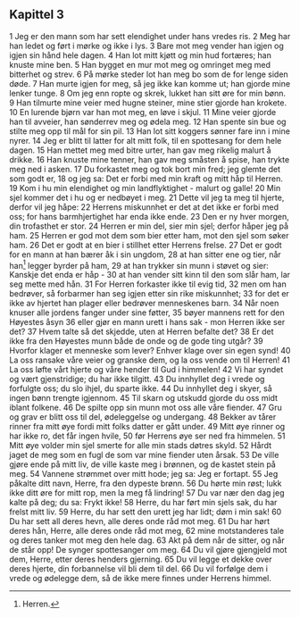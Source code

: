 ## Kapittel 3

1 Jeg er den mann som har sett elendighet under hans vredes ris.
2 Meg har han ledet og ført i mørke og ikke i lys.
3 Bare mot meg vender han igjen og igjen sin hånd hele dagen.
4 Han lot mitt kjøtt og min hud fortæres; han knuste mine ben.
5 Han bygget en mur mot meg og omringet meg med bitterhet og strev.
6 På mørke steder lot han meg bo som de for lenge siden døde.
7 Han murte igjen for meg, så jeg ikke kan komme ut; han gjorde mine lenker tunge.
8 Om jeg enn ropte og skrek, lukket han sitt øre for min bønn.
9 Han tilmurte mine veier med hugne steiner, mine stier gjorde han krokete.
10 En lurende bjørn var han mot meg, en løve i skjul.
11 Mine veier gjorde han til avveier, han sønderrev meg og ødela meg.
12 Han spente sin bue og stilte meg opp til mål for sin pil.
13 Han lot sitt koggers sønner fare inn i mine nyrer.
14 Jeg er blitt til latter for alt mitt folk, til en spottesang for dem hele dagen.
15 Han mettet meg med bitre urter, han gav meg rikelig malurt å drikke.
16 Han knuste mine tenner, han gav meg småsten å spise, han trykte meg ned i asken.
17 Du forkastet meg og tok bort min fred; jeg glemte det som godt er,
18 og jeg sa: Det er forbi med min kraft og mitt håp til Herren.
19 Kom i hu min elendighet og min landflyktighet - malurt og galle!
20 Min sjel kommer det i hu og er nedbøyet i meg.
21 Dette vil jeg ta meg til hjerte, derfor vil jeg håpe:
22 Herrens miskunnhet er det at det ikke er forbi med oss; for hans barmhjertighet har enda ikke ende.
23 Den er ny hver morgen, din trofasthet er stor.
24 Herren er min del, sier min sjel; derfor håper jeg på ham.
25 Herren er god mot dem som bier etter ham, mot den sjel som søker ham.
26 Det er godt at en bier i stillhet etter Herrens frelse.
27 Det er godt for en mann at han bærer åk i sin ungdom,
28 at han sitter ene og tier, når han[^1] legger byrder på ham,
29 at han trykker sin munn i støvet og sier: Kanskje det enda er håp -
30 at han vender sitt kinn til den som slår ham, lar seg mette med hån.
31 For Herren forkaster ikke til evig tid,
32 men om han bedrøver, så forbarmer han seg igjen etter sin rike miskunnhet;
33 for det er ikke av hjertet han plager eller bedrøver menneskenes barn.
34 Når noen knuser alle jordens fanger under sine føtter,
35 bøyer mannens rett for den Høyestes åsyn
36 eller gjør en mann urett i hans sak - mon Herren ikke ser det?
37 Hvem talte så det skjedde, uten at Herren befalte det?
38 Er det ikke fra den Høyestes munn både de onde og de gode ting utgår?
39 Hvorfor klager et menneske som lever? Enhver klage over sin egen synd!
40 La oss ransake våre veier og granske dem, og la oss vende om til Herren!
41 La oss løfte vårt hjerte og våre hender til Gud i himmelen!
42 Vi har syndet og vært gjenstridige; du har ikke tilgitt.
43 Du innhyllet deg i vrede og forfulgte oss; du slo ihjel, du sparte ikke.
44 Du innhyllet deg i skyer, så ingen bønn trengte igjennom.
45 Til skarn og utskudd gjorde du oss midt iblant folkene.
46 De spilte opp sin munn mot oss alle våre fiender.
47 Gru og grav er blitt oss til del, ødeleggelse og undergang.
48 Bekker av tårer rinner fra mitt øye fordi mitt folks datter er gått under.
49 Mitt øye rinner og har ikke ro, det får ingen hvile,
50 før Herrens øye ser ned fra himmelen.
51 Mitt øye volder min sjel smerte for alle min stads døtres skyld.
52 Hårdt jaget de meg som en fugl de som var mine fiender uten årsak.
53 De ville gjøre ende på mitt liv, de ville kaste meg i brønnen, og de kastet stein på meg.
54 Vannene strømmet over mitt hode; jeg sa: Jeg er fortapt.
55 Jeg påkalte ditt navn, Herre, fra den dypeste brønn.
56 Du hørte min røst; lukk ikke ditt øre for mitt rop, men la meg få lindring!
57 Du var nær den dag jeg kalte på deg; du sa: Frykt ikke!
58 Herre, du har ført min sjels sak, du har frelst mitt liv.
59 Herre, du har sett den urett jeg har lidt; døm i min sak!
60 Du har sett all deres hevn, alle deres onde råd mot meg.
61 Du har hørt deres hån, Herre, alle deres onde råd mot meg,
62 mine motstanderes tale og deres tanker mot meg den hele dag.
63 Akt på dem når de sitter, og når de står opp! De synger spottesanger om meg.
64 Du vil gjøre gjengjeld mot dem, Herre, etter deres henders gjerning.
65 Du vil legge et dekke over deres hjerte, din forbannelse vil bli dem til del.
66 Du vil forfølge dem i vrede og ødelegge dem, så de ikke mere finnes under Herrens himmel.

[^1]:  Herren.
